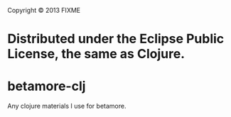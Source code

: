 Copyright © 2013 FIXME

Distributed under the Eclipse Public License, the same as Clojure.
=======
betamore-clj
============

Any clojure materials I use for betamore.
